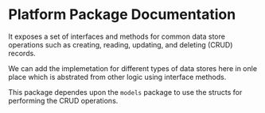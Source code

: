 # Platform Package Documentation

It exposes a set of interfaces and methods for common data store 
operations such as creating, reading, updating, and deleting (CRUD) 
records. 

We can add the implemetation for different types of data stores
here in onle place which is abstrated from other logic using interface
methods. 

This package dependes upon the `models` package to use the structs for 
performing the CRUD operations.
